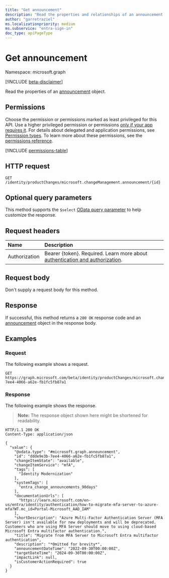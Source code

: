 ```yaml
---
title: "Get announcement"
description: "Read the properties and relationships of an announcement object."
author: "garretraziel"
ms.localizationpriority: medium
ms.subservice: "entra-sign-in"
doc_type: apiPageType
---
```


# Get announcement

Namespace: microsoft.graph

[!INCLUDE [beta-disclaimer](../../includes/beta-disclaimer.md)]

Read the properties of an [announcement](../resources/announcement.md) object.

## Permissions

Choose the permission or permissions marked as least privileged for this API. Use a higher privileged permission or permissions [only if your app requires it](/graph/permissions-overview#best-practices-for-using-microsoft-graph-permissions). For details about delegated and application permissions, see [Permission types](/graph/permissions-overview#permission-types). To learn more about these permissions, see the [permissions reference](/graph/permissions-reference).

<!-- {
  "blockType": "permissions",
  "name": "announcement-get-permissions"
}
-->
[!INCLUDE [permissions-table](../includes/permissions/announcement-get-permissions.md)]

## HTTP request

<!-- {
  "blockType": "ignored"
}
-->
``` http
GET /identity/productChanges/microsoft.changeManagement.announcement/{id}
```

## Optional query parameters

This method supports the `$select` [OData query parameter](/graph/query-parameters) to help customize the response.

## Request headers

|Name|Description|
|:---|:---|
|Authorization|Bearer {token}. Required. Learn more about [authentication and authorization](/graph/auth/auth-concepts).|

## Request body

Don't supply a request body for this method.

## Response

If successful, this method returns a `200 OK` response code and an [announcement](../resources/announcement.md) object in the response body.

## Examples

### Request

The following example shows a request.
<!-- {
  "blockType": "request",
  "name": "get_announcement"
}
-->
``` http
GET https://graph.microsoft.com/beta/identity/productChanges/microsoft.changeManagement.announcement/ddde9e3b-7ee4-4066-a62e-fb1fc5fb87a1
```

### Response

The following example shows the response.
>**Note:** The response object shown here might be shortened for readability.
<!-- {
  "blockType": "response",
  "truncated": true,
  "@odata.type": "microsoft.graph.announcement"
}
-->
``` http
HTTP/1.1 200 OK
Content-Type: application/json

{
  "value": {
    "@odata.type": "#microsoft.graph.announcement",
    "id": "ddde9e3b-7ee4-4066-a62e-fb1fc5fb87a1",
    "changeItemState": "available",
    "changeItemService": "mfA",
    "tags": [
      "Identity Modernization"
    ],
    "systemTags": [
      "entra_change_announcements_90days"
    ],
    "documentationUrls": [
      "https://learn.microsoft.com/en-us/entra/identity/authentication/how-to-migrate-mfa-server-to-azure-mfa?WT.mc_id=Portal-Microsoft_AAD_IAM"
    ],
    "shortDescription": "Azure Multi-Factor Authentication Server (MFA Server) isn't available for new deployments and will be deprecated. Customers who are using MFA Server should move to using cloud-based Microsoft Entra multifactor authentication.",
    "title": "Migrate from MFA Server to Microsoft Entra multifactor authentication",
    "description": "*Omitted for brevity*",
    "announcementDateTime": "2022-09-30T00:00:00Z",
    "targetDateTime": "2024-09-30T00:00:00Z",
    "impactLink": null,
    "isCustomerActionRequired": true
  }
}
```
